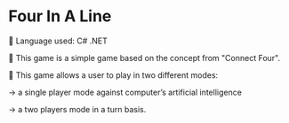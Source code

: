 # Four In A Line
 Language used: C# .NET

 This game is a simple game based on the concept from "Connect Four".

	This game allows a user to play in two different modes: 

  -> a single player mode against computer’s artificial intelligence
  
  -> a two players mode in a turn basis. 

